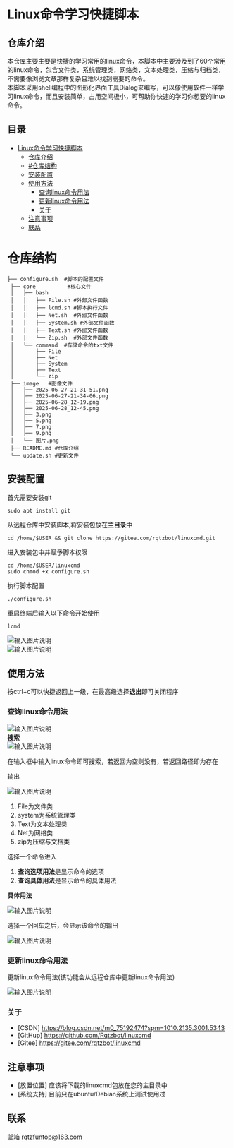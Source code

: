 # Linux命令学习快捷脚本
## 仓库介绍
本仓库主要主要是快捷的学习常用的linux命令，本脚本中主要涉及到了60个常用的linux命令，包含文件类，系统管理类，网络类，文本处理类，压缩与归档类，不需要像浏览文章那样复杂且难以找到需要的命令。  
本脚本采用shell编程中的图形化界面工具Dialog来编写，可以像使用软件一样学习linux命令，而且安装简单，占用空间极小，可帮助你快速的学习你想要的linux命令。
## 目录
- [Linux命令学习快捷脚本](#linux命令学习快捷脚本)
  - [仓库介绍](#仓库介绍)
  - [#仓库结构](#仓库结构)
  - [安装配置](#安装配置)
  - [使用方法](#使用方法)
    - [查询linux命令用法](#查询linux命令用法)
    - [更新linux命令用法](#更新linux命令用法)
    - [关于](#关于)
  - [注意事项](#注意事项)
  - [联系](#联系)
# 仓库结构
```
├── configure.sh  #脚本的配置文件
 ├── core          #核心文件
 │   ├── bash      
 │   │   ├── File.sh #外部文件函数
 │   │   ├── lcmd.sh #脚本执行文件
 │   │   ├── Net.sh  #外部文件函数
 │   │   ├── System.sh #外部文件函数
 │   │   ├── Text.sh #外部文件函数
 │   │   └── Zip.sh  #外部文件函数
 │   └── command  #存储命令的txt文件
 │       ├── File
 │       ├── Net
 │       ├── System
 │       ├── Text
 │       └── zip
 ├── image   #图像文件
 │   ├── 2025-06-27-21-31-51.png
 │   ├── 2025-06-27-21-34-06.png
 │   ├── 2025-06-28_12-19.png
 │   ├── 2025-06-28_12-45.png
 │   ├── 3.png
 │   ├── 5.png
 │   ├── 7.png
 │   ├── 9.png
 │   └── 图片.png
 ├── README.md #仓库介绍
 └── update.sh #更新文件
```
## 安装配置
首先需要安装git
```shell
sudo apt install git
```
从远程仓库中安装脚本,将安装包放在**主目录**中
```shell
cd /home/$USER && git clone https://gitee.com/rqtzbot/linuxcmd.git
```
进入安装包中并赋予脚本权限
```shell
cd /home/$USER/linuxcmd
sudo chmod +x configure.sh 
```
执行脚本配置
```shell
./configure.sh
```
重启终端后输入以下命令开始使用
```shell
lcmd
``` 
![输入图片说明](image/2025-06-28_12-45.png)  
![输入图片说明](image/%E5%B1%8F%E5%B9%95%E5%BD%95%E5%83%8F%202025-06-28%2017_45_52.gif)


## 使用方法
按ctrl+c可以快捷返回上一级，在最高级选择**退出**即可关闭程序
### 查询linux命令用法
![输入图片说明](image/2025-06-27-21-31-51.png)  
**搜索**    
![输入图片说明](image/2025-06-27-21-34-06.png)

在输入框中输入linux命令即可搜索，若返回为空则没有，若返回路径即为存在
   
输出    

![输入图片说明](image/3.png)
1. File为文件类
2. system为系统管理类
3. Text为文本处理类
4. Net为网络类
5. zip为压缩与文档类  

选择一个命令进入  


1. **查询选项用法**是显示命令的选项
2. **查询具体用法**是显示命令的具体用法  

**具体用法**

![输入图片说明](image/7.png)

选择一个回车之后，会显示该命令的输出  

![输入图片说明](image/9.png)
 
### 更新linux命令用法

更新linux命令用法(该功能会从远程仓库中更新linux命令用法)

![输入图片说明](image/2025-06-28_12-19.png)
### 关于
- [CSDN] https://blog.csdn.net/m0_75192474?spm=1010.2135.3001.5343
- [GitHup] https://github.com/Rqtzbot/linuxcmd
- [Gitee] https://gitee.com/rqtzbot/linuxcmd
## 注意事项
- [放置位置] 应该将下载的linuxcmd包放在您的主目录中
- [系统支持] 目前只在ubuntu/Debian系统上测试使用过
## 联系
邮箱 rqtzfuntop@163.com
